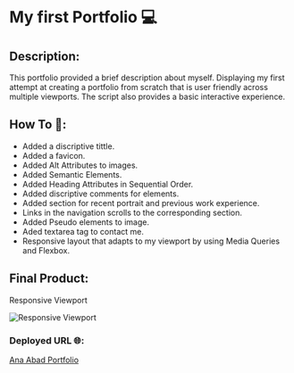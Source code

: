 # My first Portfolio 💻

## Description:
 This portfolio provided a brief description about myself. Displaying my first attempt at creating a portfolio from scratch that is user friendly across multiple viewports. The script also provides a basic interactive experience. 

## How To 📖:
* Added a discriptive tittle.
* Added a favicon. 
* Added Alt Attributes to images. 
* Added Semantic Elements.
* Added Heading Attributes in Sequential Order. 
* Added discriptive comments for elements.
* Added section for recent portrait and previous work experience.
* Links in the navigation scrolls to the corresponding section.
* Added Pseudo elements to image.
* Aded textarea tag to contact me.
* Responsive layout that adapts to my viewport by using Media Queries and Flexbox.


## Final Product:
Responsive Viewport

![Responsive Viewport](https://media2.giphy.com/media/AlHHBxGE1V9TKVOKHV/giphy.gif)


### Deployed URL 🌐:
[Ana Abad Portfolio](https://abanae.github.io/My_Portfolio/)
